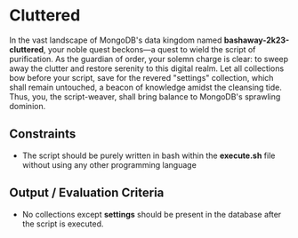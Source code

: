 # Cluttered

In the vast landscape of MongoDB's data kingdom named **bashaway-2k23-cluttered**, your noble quest beckons—a quest to wield the script of purification. As the guardian of order, your solemn charge is clear: to sweep away the clutter and restore serenity to this digital realm. Let all collections bow before your script, save for the revered "settings" collection, which shall remain untouched, a beacon of knowledge amidst the cleansing tide. Thus, you, the script-weaver, shall bring balance to MongoDB's sprawling dominion.

## Constraints

- The script should be purely written in bash within the **execute.sh** file without using any other programming language

## Output / Evaluation Criteria

- No collections except **settings** should be present in the database after the script is executed.